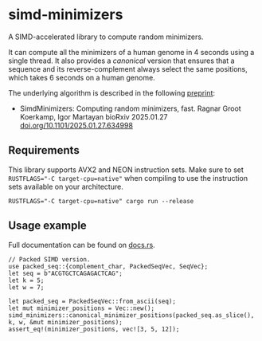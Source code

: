 # simd-minimizers

A SIMD-accelerated library to compute random minimizers.

It can compute all the minimizers of a human genome in 4 seconds using a single thread.
It also provides a *canonical* version that ensures that a sequence and its reverse-complement always select the same positions, which takes 6 seconds on a human genome.

The underlying algorithm is described in the following [preprint](https://doi.org/10.1101/2025.01.27.634998):

-   SimdMinimizers: Computing random minimizers, fast.
    Ragnar Groot Koerkamp, Igor Martayan
    bioRxiv 2025.01.27 [doi.org/10.1101/2025.01.27.634998](https://doi.org/10.1101/2025.01.27.634998)


## Requirements

This library supports AVX2 and NEON instruction sets.
Make sure to set `RUSTFLAGS="-C target-cpu=native"` when compiling to use the instruction sets available on your architecture.

    RUSTFLAGS="-C target-cpu=native" cargo run --release



## Usage example

Full documentation can be found on [docs.rs](https://docs.rs/simd-minimizers).

    // Packed SIMD version.
    use packed_seq::{complement_char, PackedSeqVec, SeqVec};
    let seq = b"ACGTGCTCAGAGACTCAG";
    let k = 5;
    let w = 7;
    
    let packed_seq = PackedSeqVec::from_ascii(seq);
    let mut minimizer_positions = Vec::new();
    simd_minimizers::canonical_minimizer_positions(packed_seq.as_slice(), k, w, &mut minimizer_positions);
    assert_eq!(minimizer_positions, vec![3, 5, 12]);
